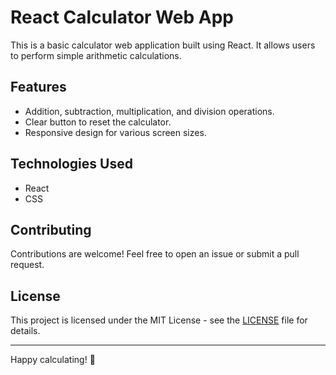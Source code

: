 # React Calculator Web App

This is a basic calculator web application built using React. It allows users to perform simple arithmetic calculations.

## Features

- Addition, subtraction, multiplication, and division operations.
- Clear button to reset the calculator.
- Responsive design for various screen sizes.

## Technologies Used

- React
- CSS

## Contributing

Contributions are welcome! Feel free to open an issue or submit a pull request.

## License

This project is licensed under the MIT License - see the [LICENSE](LICENSE) file for details.

---

Happy calculating! 🧮